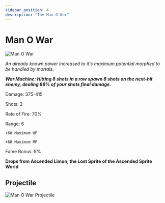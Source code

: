 ```yaml
---
sidebar_position: 4
description: "The Man O War"
---
```


# Man O War

![Man O War](https://vwiki.valorserver.com/api/item/picture/man%20o%20war)

<i>An already known power increased to it's maximum potential morphed to be handled by mortals.</i>

***War Machine: Hitting 8 shots in a row spawn 8 shots on the next-hit enemy, dealing 88% of your shots final damage.***

Damage: 375-415

Shots: 2

Rate of Fire: 70%

Range: 6

    +60 Maximum HP
    
    +60 Maximum MP

Fame Bonus: 8%

**Drops from Ascended Limon, the Lost Sprite of the Ascended Sprite World**

## Projectile

![Man O War Projectile](https://cdn.discordapp.com/attachments/1160376179996496013/1187852580588621935/Man_O_War_Projectile.gif)
